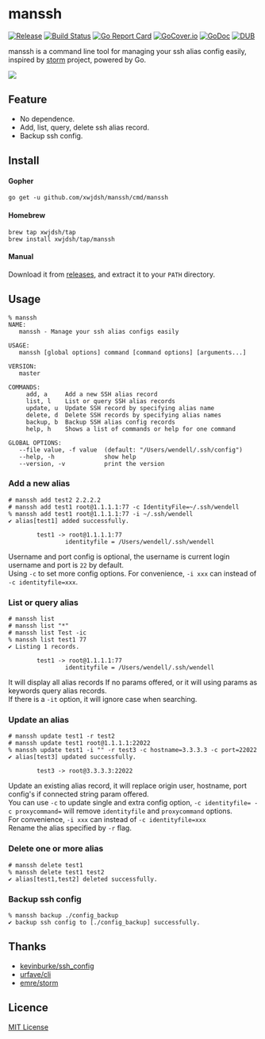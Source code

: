 # manssh

[![Release](http://github-release-version.herokuapp.com/github/xwjdsh/manssh/release.svg?style=flat)](https://github.com/xwjdsh/manssh/releases/latest)
[![Build Status](https://travis-ci.org/xwjdsh/manssh.svg?branch=master)](https://travis-ci.org/xwjdsh/manssh)
[![Go Report Card](https://goreportcard.com/badge/github.com/xwjdsh/manssh)](https://goreportcard.com/report/github.com/xwjdsh/manssh)
[![GoCover.io](https://img.shields.io/badge/gocover.io-89.0%25-green.svg)](https://gocover.io/github.com/xwjdsh/manssh)
[![GoDoc](https://godoc.org/github.com/xwjdsh/manssh?status.svg)](https://godoc.org/github.com/xwjdsh/manssh)
[![DUB](https://img.shields.io/dub/l/vibe-d.svg)](https://github.com/xwjdsh/manssh/blob/master/LICENSE)

manssh is a command line tool for managing your ssh alias config easily, inspired by [storm](https://github.com/emre/storm) project, powered by Go.

![](https://raw.githubusercontent.com/xwjdsh/manssh/master/screenshot/manssh.gif)

## Feature

* No dependence.
* Add, list, query, delete ssh alias record.
* Backup ssh config.


## Install

#### Gopher
```shell
go get -u github.com/xwjdsh/manssh/cmd/manssh
```

#### Homebrew
```shell
brew tap xwjdsh/tap
brew install xwjdsh/tap/manssh
```

#### Manual
Download it from [releases](https://github.com/xwjdsh/manssh/releases), and extract it to your `PATH` directory.

## Usage
```text
% manssh
NAME:
   manssh - Manage your ssh alias configs easily

USAGE:
   manssh [global options] command [command options] [arguments...]

VERSION:
   master

COMMANDS:
     add, a     Add a new SSH alias record
     list, l    List or query SSH alias records
     update, u  Update SSH record by specifying alias name
     delete, d  Delete SSH records by specifying alias names
     backup, b  Backup SSH alias config records
     help, h    Shows a list of commands or help for one command

GLOBAL OPTIONS:
   --file value, -f value  (default: "/Users/wendell/.ssh/config")
   --help, -h              show help
   --version, -v           print the version
```

### Add a new alias
```shell
# manssh add test2 2.2.2.2
# manssh add test1 root@1.1.1.1:77 -c IdentityFile=~/.ssh/wendell
% manssh add test1 root@1.1.1.1:77 -i ~/.ssh/wendell
✔ alias[test1] added successfully.

        test1 -> root@1.1.1.1:77
                identityfile = /Users/wendell/.ssh/wendell
```
Username and port config is optional, the username is current login username and port is `22` by default.<br/>
Using `-c` to set more config options. For convenience, `-i xxx` can instead of `-c identityfile=xxx`.

### List or query alias
```shell
# manssh list
# manssh list "*"
# manssh list Test -ic
% manssh list test1 77
✔ Listing 1 records.

        test1 -> root@1.1.1.1:77
                identityfile = /Users/wendell/.ssh/wendell
```
It will display all alias records If no params offered, or it will using params as keywords query alias records.<br/>
If there is a `-it` option, it will ignore case when searching.

### Update an alias
```shell
# manssh update test1 -r test2
# manssh update test1 root@1.1.1.1:22022
% manssh update test1 -i "" -r test3 -c hostname=3.3.3.3 -c port=22022
✔ alias[test3] updated successfully.

        test3 -> root@3.3.3.3:22022
```
Update an existing alias record, it will replace origin user, hostname, port config's if connected string param offered.<br/>
You can use `-c` to update single and extra config option, `-c identityfile= -c proxycommand=` will remove `identityfile` and `proxycommand` options. <br/>
For convenience, `-i xxx` can instead of `-c identityfile=xxx`<br/>
Rename the alias specified by `-r` flag.

### Delete one or more alias
```shell
# manssh delete test1
% manssh delete test1 test2
✔ alias[test1,test2] deleted successfully.
```

### Backup ssh config
```
% manssh backup ./config_backup
✔ backup ssh config to [./config_backup] successfully.
```

## Thanks
* [kevinburke/ssh_config](https://github.com/kevinburke/ssh_config)
* [urfave/cli](https://github.com/urfave/cli)
* [emre/storm](https://github.com/emre/storm)

## Licence
[MIT License](https://github.com/xwjdsh/manssh/blob/master/LICENSE)
